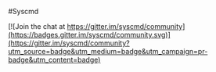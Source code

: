 #Syscmd 

[![Join the chat at https://gitter.im/syscmd/community](https://badges.gitter.im/syscmd/community.svg)](https://gitter.im/syscmd/community?utm_source=badge&utm_medium=badge&utm_campaign=pr-badge&utm_content=badge)
